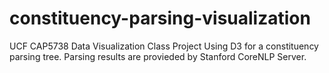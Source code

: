 # constituency-parsing-visualization

UCF CAP5738 Data Visualization Class Project
Using D3 for a constituency parsing tree.
Parsing results are provieded by Stanford CoreNLP Server.
